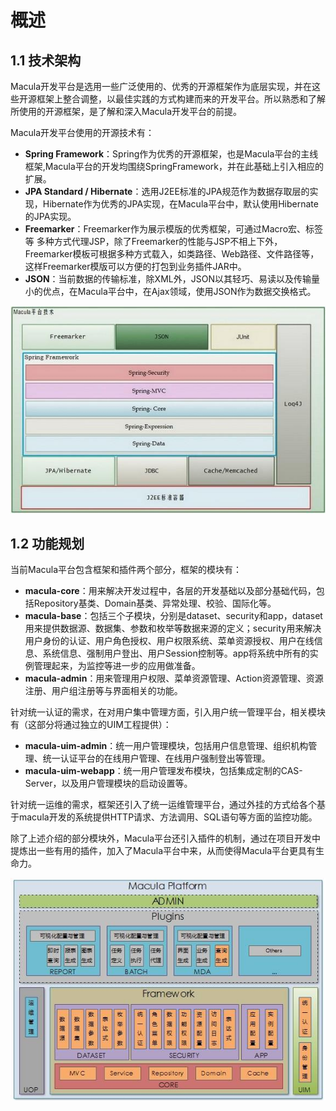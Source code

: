 # 概述

## 1.1 技术架构

Macula开发平台是选用一些广泛使用的、优秀的开源框架作为底层实现，并在这些开源框架上整合调整，以最佳实践的方式构建而来的开发平台。所以熟悉和了解所使用的开源框架，是了解和深入Macula开发平台的前提。

Macula开发平台使用的开源技术有：

*   **Spring Framework**：Spring作为优秀的开源框架，也是Macula平台的主线框架,Macula平台的开发均围绕SpringFramework，并在此基础上引入相应的扩展。
*   **JPA Standard / Hibernate**：选用J2EE标准的JPA规范作为数据存取层的实现，Hibernate作为优秀的JPA实现，在Macula平台中，默认使用Hibernate的JPA实现。
*   **Freemarker**：Freemarker作为展示模版的优秀框架，可通过Macro宏、标签等 多种方式代理JSP，除了Freemarker的性能与JSP不相上下外，Freemarker模板可根据多种方式载入，如类路径、Web路径、文件路径等，这样Freemarker模版可以方便的打包到业务插件JAR中。
*   **JSON**：当前数据的传输标准，除XML外，JSON以其轻巧、易读以及传输量小的优点，在Macula平台中，在Ajax领域，使用JSON作为数据交换格式。

![技术架构图](tech-architecture.jpg "技术架构图")

## 1.2 功能规划

当前Macula平台包含框架和插件两个部分，框架的模块有：


*   **macula-core**：用来解决开发过程中，各层的开发基础以及部分基础代码，包括Repository基类、Domain基类、异常处理、校验、国际化等。
*   **macula-base**：包括三个子模块，分别是dataset、security和app，dataset用来提供数据源、数据集、参数和枚举等数据来源的定义；security用来解决用户身份的认证、用户角色授权、用户权限系统、菜单资源授权、用户在线信息、系统信息、强制用户登出、用户Session控制等。app将系统中所有的实例管理起来，为监控等进一步的应用做准备。
*   **macula-admin**：用来管理用户权限、菜单资源管理、Action资源管理、资源注册、用户组注册等与界面相关的功能。

针对统一认证的需求，在对用户集中管理方面，引入用户统一管理平台，相关模块有（这部分将通过独立的UIM工程提供）：

*   **macula-uim-admin**：统一用户管理模块，包括用户信息管理、组织机构管理、统一认证平台的在线用户管理、在线用户强制登出等管理。
*   **macula-uim-webapp**：统一用户管理发布模块，包括集成定制的CAS-Server，以及用户管理模块的启动设置等。

针对统一运维的需求，框架还引入了统一运维管理平台，通过外挂的方式给各个基于macula开发的系统提供HTTP请求、方法调用、SQL语句等方面的监控功能。

除了上述介绍的部分模块外，Macula平台还引入插件的机制，通过在项目开发中提炼出一些有用的插件，加入了Macula平台中来，从而使得Macula平台更具有生命力。

![](case-architecture.jpg)

